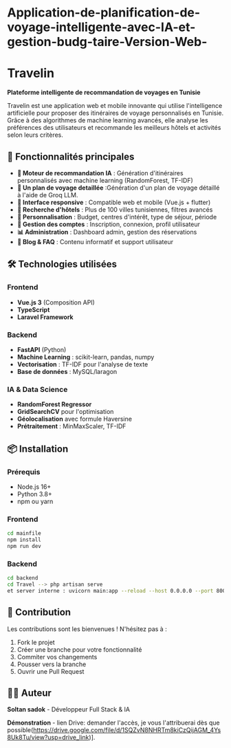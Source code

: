 # Application-de-planification-de-voyage-intelligente-avec-IA-et-gestion-budg-taire-Version-Web-
# Travelin

**Plateforme intelligente de recommandation de voyages en Tunisie**

Travelin est une application web et mobile innovante qui utilise l'intelligence artificielle pour proposer des itinéraires de voyage personnalisés en Tunisie. Grâce à des algorithmes de machine learning avancés, elle analyse les préférences des utilisateurs et recommande les meilleurs hôtels et activités selon leurs critères.

## 🚀 Fonctionnalités principales

- **🤖 Moteur de recommandation IA** : Génération d'itinéraires personnalisés avec machine learning (RandomForest, TF-IDF)
- **🤖 Un plan de voyage detaillée** :Génération d'un plan de voyage détaillé à l'aide de Groq LLM.
- **📱 Interface responsive** : Compatible web et mobile (Vue.js + flutter)
- **🏨 Recherche d'hôtels** : Plus de 100 villes tunisiennes, filtres avancés
- **🎯 Personnalisation** : Budget, centres d'intérêt, type de séjour, période
- **👤 Gestion des comptes** : Inscription, connexion, profil utilisateur
- **📊 Administration** : Dashboard admin, gestion des réservations
- **📝 Blog & FAQ** : Contenu informatif et support utilisateur

## 🛠️ Technologies utilisées

### Frontend
- **Vue.js 3** (Composition API)
- **TypeScript**
- **Laravel Framework**

### Backend
- **FastAPI** (Python)
- **Machine Learning** : scikit-learn, pandas, numpy
- **Vectorisation** : TF-IDF pour l'analyse de texte
- **Base de données** : MySQL/laragon

### IA & Data Science
- **RandomForest Regressor**
- **GridSearchCV** pour l'optimisation
- **Géolocalisation** avec formule Haversine
- **Prétraitement** : MinMaxScaler, TF-IDF

## 📦 Installation

### Prérequis
- Node.js 16+
- Python 3.8+
- npm ou yarn

### Frontend
```bash
cd mainfile
npm install
npm run dev
```

### Backend
```bash
cd backend
cd Travel --> php artisan serve
et server interne : uvicorn main:app --reload --host 0.0.0.0 --port 8001
```

## 🤝 Contribution

Les contributions sont les bienvenues ! N'hésitez pas à :
1. Fork le projet
2. Créer une branche pour votre fonctionnalité
3. Commiter vos changements
4. Pousser vers la branche
5. Ouvrir une Pull Request

## 👨‍💻 Auteur

**Soltan sadok** - Développeur Full Stack & IA

**Démonstration** - lien Drive: demander l'accès, je vous l'attribuerai dès que possible(https://drive.google.com/file/d/1SQZvN8NHRTm8kiCzQijAGM_4Ys8Uk8Tu/view?usp=drive_link)].

